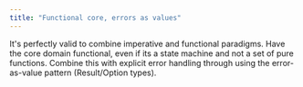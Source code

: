 ```yaml
---
title: "Functional core, errors as values"
---
```


It's perfectly valid to combine imperative and functional paradigms. Have the core domain functional, even if its a state machine and not a set of pure functions. Combine this with explicit error handling through using the error-as-value pattern (Result/Option types).
